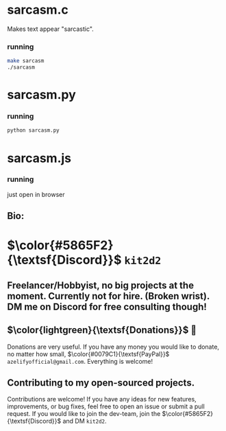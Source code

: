 # sarcasm.c
Makes text appear "sarcastic".

### running
```bash
make sarcasm
./sarcasm
```
# sarcasm.py
### running
```bash
python sarcasm.py
```
# sarcasm.js
### running
just open in browser
## Bio:

# $\color{#5865F2}{\textsf{Discord}}$ `kit2d2`

## Freelancer/Hobbyist, no big projects at the moment. Currently not for hire. (Broken wrist). DM me on Discord for free consulting though!

## $\color{lightgreen}{\textsf{Donations}}$ 💸
Donations are very useful. If you have any money you would like to donate, no matter how small, $\color{#0079C1}{\textsf{PayPal}}$ `azelifyofficial@gmail.com`. Everything is welcome!

## Contributing to my open-sourced projects.
Contributions are welcome! If you have any ideas for new features, improvements, or bug fixes, feel free to open an issue or submit a pull request. If you would like to join the dev-team, join the $\color{#5865F2}{\textsf{Discord}}$ and DM `kit2d2`.


